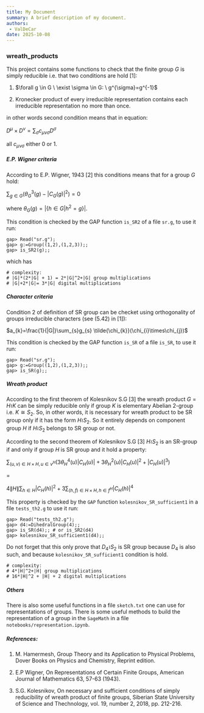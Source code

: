 ```yaml
---
title: My Document
summary: A brief description of my document.
authors:
 - ValDeCar
date: 2025-10-08
---
```


### wreath_products

This project contains some functions to check that the finite group $G$ is simply reducible i.e. that two conditions are hold [1]:

1. $\forall g \in G \ \exist \sigma \in G: \ g^{\sigma}=g^{-1}$

2. Kronecker product of every irreducible representation contains each irreducible representation no more than once. 

in other words second condition means that in equation:

$D^{\mu}\times D^{\nu} = \sum_{\sigma}c_{\mu \nu \sigma}D^{\sigma}$

all $c_{\mu \nu \sigma}$ either 0 or 1.

##### E.P. Wigner criteria
According to E.P. Wigner, 1943 [2] this conditions means that for a group $G$ hold:

$\sum_{g \in G}(\theta_{G}^{3}(g)-|C_{G}(g)|^{2})=0$

where $\theta_{G}(g)=|\{h\in G| h^{2}=g\}|$.

This condition is checked by the GAP function `is_SR2` of a file `sr.g`, to use
it run:
```
gap> Read("sr.g");
gap> g:=Group((1,2),(1,2,3));;
gap> is_SR2(g);;
```
which has
```
# complexity:
# |G|*(2*|G| + 1) = 2*|G|^2+|G| group multiplications
# |G|+2*|G|= 3*|G| digital multiplications
```

##### Character criteria
Condition 2 of definition of SR group can be checket using orthogonality of groups irreducible characters (see (5.42) in [1]):

$a_{k}=\frac{1}{|G|}\sum_{s}g_{s} \tilde{\chi_{k}}(\chi_{i}\times\chi_{j})$

This condition is checked by the GAP function `is_SR` of a file `is_SR`, to use it run:
```
gap> Read("sr.g");
gap> g:=Group((1,2),(1,2,3));;
gap> is_SR(g);;
```

##### Wreath product

According to the first theorem of Kolesnikov S.G [3] the wreath product $G=H\wr K$ can be simply reducible only if group $K$ is elementary Abelian 2-group i.e. $K \cong S_{2}$. So, in other words, it is necessary for wreath product to be SR group only if it has the form $H\wr S_{2}$. So it entirely depends on component group $H$ if $H\wr S_{2}$ belongs to SR group or not.

According to the second theorem of Kolesnikov S.G [3] $H\wr S_{2}$ is an SR-group if and only if group $H$ is SR group and it hold a property:

$\sum_{(u,v)\in H\times H, u\in v^{H}} (3\theta_{H}^{4}(u)|C_{H}(u)|+3\theta_{H}^2(u)|C_{H}(u)|^2+|C_{H}(u)|^3)$

=

$4 \|H\|  \sum_{h \in H}|C_{H}(h)|^{2}+3\sum_{(h,f)\in H\times H, h \in f^{H}}|C_{H}(h)|^{4}$

This property is checked by the `GAP` function `kolesnikov_SR_sufficient1` in a file `tests_th2.g` to use it run:
```
gap> Read("tests_th2.g");
gap> d4:=DihedralGroup(4);;
gap> is_SR(d4);; # or is_SR2(d4)
gap> kolesnikov_SR_sufficient1(d4);;
```
Do not forget that this only prove that $D_{4}\wr S_{2}$ is SR group because $D_{4}$ is also such, and because `kolesnikov_SR_sufficient1` condition is hold.

```
# complexity:
# 4*|H|^2+|H| group multiplications
# 16*|H|^2 + |H| + 2 digital multiplications
```

##### Others
There is also some useful functions in a file `sketch.txt` one can use for representations of groups.
There is some useful methods to build the representation of a group in the `SageMath`  in a file `notebooks/representation.ipynb`. 

##### References:

1. M. Hamermesh, Group Theory and its Application to Physical Problems, Dover Books on Physics and Chemistry, Reprint edition.

2. E.P Wigner, On Representations of Certain Finite Groups, American Journal of Mathematics 63, 57-63 (1943).

3. S.G. Kolesnikov, On necessary and sufficient conditions of simply reducibility of wreath product of finite groups, Siberian State University of Science and Thechnology, vol. 19, number 2, 2018, pp. 212-216.